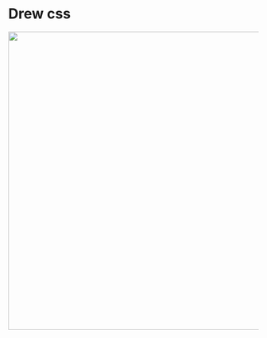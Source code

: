 # Drew css

<img src="https://github.com/Aisha-Saad/Drew/assets/111194434/f69616e6-8509-4cbd-9457-5743b45fc7e0" width="600px">
